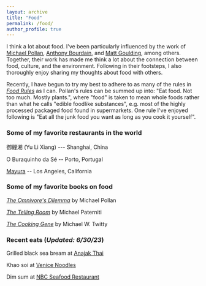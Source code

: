 ```yaml
---
layout: archive
title: "Food"
permalink: /food/
author_profile: true
---
```


I think a lot about food. I've been particularly influenced by the work of [Michael Pollan](https://michaelpollan.com/), [Anthony Bourdain](https://en.wikipedia.org/wiki/Anthony_Bourdain), and [Matt Goulding](https://roadsandkingdoms.com/), among others. Together, their work has made me think a lot about the connection between food, culture, and the environment. Following in their footsteps, I also thoroughly enjoy sharing my thoughts about food with others. 

Recently, I have begun to try my best to adhere to as many of the rules in [*Food Rules*](https://michaelpollan.com/books/food-rules/) as I can. Pollan's rules can be summed up into: "Eat food. Not too much. Mostly plants.", where "food" is taken to mean whole foods rather than what he calls "edible foodlike substances", e.g. most of the highly processed packaged food found in supermarkets. One rule I've enjoyed following is "Eat all the junk food you want as long as you cook it yourself". 

### Some of my favorite restaurants in the world

御鲤湘 (Yu Li Xiang)  --- Shanghai, China

O Buraquinho da Sé -- Porto, Portugal

[Mayura](https://mayura-indian-restaurant.com/) -- Los Angeles, California

### Some of my favorite books on food

[*The Omnivore's Dilemma*](https://michaelpollan.com/books/the-omnivores-dilemma/) by Michael Pollan

[*The Telling Room*](https://www.penguinrandomhouse.com/books/127991/the-telling-room-by-michael-paterniti/) by Michael Paterniti

[*The Cooking Gene*](https://thecookinggene.com/) by Michael W. Twitty


### Recent eats (*Updated: 6/30/23*)

Grilled black sea bream at [Anajak Thai](https://www.anajakthai.com/)

Khao soi at [Venice Noodles](https://venicenoodles.com/)

Dim sum at [NBC Seafood Restaurant](http://www.nbcrestaurant.com/)
